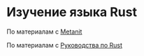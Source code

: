 ﻿# Изучение языка Rust

По материалам с [Metanit](https://metanit.com/rust/tutorial/)

По материалам с [Руководства по Rust](https://doc.rust-lang.ru/book/)
